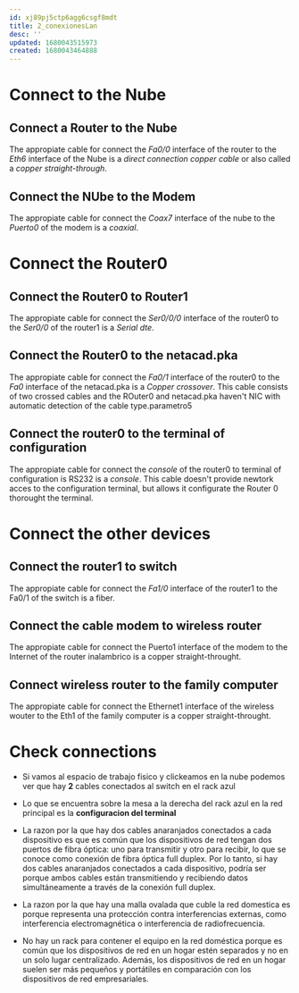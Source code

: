 ```yaml
---
id: xj89pj5ctp6agg6csgf8mdt
title: 2_conexionesLan
desc: ''
updated: 1680043515973
created: 1680043464888
---
```


# Connect to the Nube

## Connect a Router to the Nube

The appropiate cable for connect the _Fa0/0_ interface of the router to the _Eth6_ interface of the Nube is a _direct connection copper cable_ or also called a _copper straight-through_.

## Connect the NUbe to the Modem

The appropiate cable for connect the _Coax7_ interface of the nube to the _Puerto0_ of the modem is a _coaxial_.

# Connect the Router0

## Connect the Router0 to Router1

The appropiate cable for connect the _Ser0/0/0_ interface of the router0 to the _Ser0/0_ of the router1 is a _Serial dte_.

## Connect the Router0 to the netacad.pka

The appropiate cable for connect the _Fa0/1_ interface of the router0 to the _Fa0_ interface of the netacad.pka is a _Copper crossover_.
This cable consists of two crossed cables and the ROuter0 and netacad.pka haven't NIC with automatic detection of the cable type.parametro5

## Connect the router0 to the terminal of configuration

The appropiate cable for connect the _console_ of the router0 to terminal of configuration is RS232 is a _console_.
This cable doesn't provide newtork acces to the configuration terminal, but
allows it configurate the Router 0 thorought the terminal.

# Connect the other devices

## Connect the router1 to switch

The appropiate cable for connect the _Fa1/0_ interface of the router1 to the Fa0/1 of the switch is a fiber.

## Connect the cable modem to wireless router

The appropiate cable for connect the Puerto1 interface of the modem to the Internet of the router inalambrico is a copper straight-throught.

## Connect wireless router to the family computer

The appropiate cable for connect the Ethernet1 interface of the wireless wouter to the Eth1 of the family computer is a copper straight-throught.

# Check connections

- Si vamos al espacio de trabajo fisico y clickeamos en la nube podemos ver que hay **2** cables conectados al switch en el rack azul

- Lo que se encuentra sobre la mesa a la derecha del rack azul en la red principal es la **configuracion del terminal**

- La razon por la que hay dos cables anaranjados conectados a cada dispositivo es que es común que los dispositivos de red tengan dos puertos de fibra óptica: uno para transmitir y otro para recibir, lo que se conoce como conexión de fibra óptica full duplex. Por lo tanto, si hay dos cables anaranjados conectados a cada dispositivo, podría ser porque ambos cables están transmitiendo y recibiendo datos simultáneamente a través de la conexión full duplex.

- La razon por la que hay una malla ovalada que cuble la red domestica es porque representa una protección contra interferencias externas, como interferencia electromagnética o interferencia de radiofrecuencia.

- No hay un rack para contener el equipo en la red doméstica porque es común que los dispositivos de red en un hogar estén separados y no en un solo lugar centralizado. Además, los dispositivos de red en un hogar suelen ser más pequeños y portátiles en comparación con los dispositivos de red empresariales.